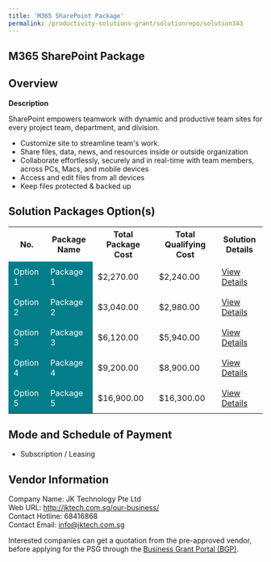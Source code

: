 ```yaml
---
title: 'M365 SharePoint Package'
permalink: /productivity-solutions-grant/solutionrepo/solution343
---
```


## M365 SharePoint Package

## Overview

**Description**

SharePoint empowers teamwork with dynamic and productive team sites for every project team, department, and division. 
- Customize site to streamline team's work. 
- Share files, data, news, and resources inside or outside organization
- Collaborate effortlessly, securely and in real-time with team members, across PCs, Macs, and mobile devices 
- Access and edit files from all devices
- Keep files protected & backed up

## Solution Packages Option(s)

<table>
<tr>
<th><b>No.</b></th>
<th><b>Package Name</b></th>
<th><b>Total Package Cost</b></th>
<th><b>Total Qualifying Cost</b></th>
<th><b>Solution Details</b></th>
</tr>
<tr>
<td style='padding: 10px; background-color: #037E8A; color: #FFFFFF;'>Option 1</td>
<td style='padding: 10px; background-color: #037E8A; color: #FFFFFF;'>Package 1</td>
<td style='padding: 10px;'>$2,270.00</td>
<td style='padding: 10px;'>$2,240.00</td>
<td style='padding: 10px;'><a href='/images/psg/JK_20220163_Desensitised_Annex_3_Part_1.pdf' target='_blank'>View Details</a></td>
</tr>
<tr>
<td style='padding: 10px; background-color: #037E8A; color: #FFFFFF;'>Option 2</td>
<td style='padding: 10px; background-color: #037E8A; color: #FFFFFF;'>Package 2</td>
<td style='padding: 10px;'>$3,040.00</td>
<td style='padding: 10px;'>$2,980.00</td>
<td style='padding: 10px;'><a href='/images/psg/JK_20220163_Desensitised_Annex_3_Part_2.pdf' target='_blank'>View Details</a></td>
</tr>
<tr>
<td style='padding: 10px; background-color: #037E8A; color: #FFFFFF;'>Option 3</td>
<td style='padding: 10px; background-color: #037E8A; color: #FFFFFF;'>Package 3</td>
<td style='padding: 10px;'>$6,120.00</td>
<td style='padding: 10px;'>$5,940.00</td>
<td style='padding: 10px;'><a href='/images/psg/JK_20220163_Desensitised_Annex_3_Part_3.pdf' target='_blank'>View Details</a></td>
</tr>
<tr>
<td style='padding: 10px; background-color: #037E8A; color: #FFFFFF;'>Option 4</td>
<td style='padding: 10px; background-color: #037E8A; color: #FFFFFF;'>Package 4</td>
<td style='padding: 10px;'>$9,200.00</td>
<td style='padding: 10px;'>$8,900.00</td>
<td style='padding: 10px;'><a href='/images/psg/JK_20220163_Desensitised_Annex_3_Part_4.pdf' target='_blank'>View Details</a></td>
</tr>
<tr>
<td style='padding: 10px; background-color: #037E8A; color: #FFFFFF;'>Option 5</td>
<td style='padding: 10px; background-color: #037E8A; color: #FFFFFF;'>Package 5</td>
<td style='padding: 10px;'>$16,900.00</td>
<td style='padding: 10px;'>$16,300.00</td>
<td style='padding: 10px;'><a href='/images/psg/JK_20220163_Desensitised_Annex_3_Part_5.pdf' target='_blank'>View Details</a></td>
</tr>
</table>

## Mode and Schedule of Payment

 - Subscription / Leasing

## Vendor Information

 Company Name: JK Technology Pte Ltd<br>Web URL: http://jktech.com.sg/our-business/ <br>Contact Hotline: 68416868 <br>Contact Email: info@jktech.com.sg <br>

Interested companies can get a quotation from the pre-approved vendor, before applying for the PSG through the <a href='https://www.businessgrants.gov.sg/' target='_blank' rel='noopener'>Business Grant Portal (BGP)</a>.

<script src="/jquery/resize-tables.js"></script>
